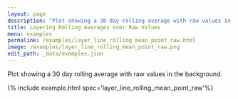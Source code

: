 ```yaml
---
layout: page
description: "Plot showing a 30 day rolling average with raw values in the background."
title: Layering Rolling Averages over Raw Values
menu: examples
permalink: /examples/layer_line_rolling_mean_point_raw.html
image: /examples/layer_line_rolling_mean_point_raw.png
edit_path: _data/examples.json
---
```


Plot showing a 30 day rolling average with raw values in the background.

{% include example.html spec='layer_line_rolling_mean_point_raw'%}
